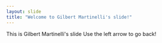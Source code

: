 ```yaml
---
layout: slide
title: "Welcome to Gilbert Martinelli's slide!"
---
```

This is Gilbert Martinelli's slide
Use the left arrow to go back!
